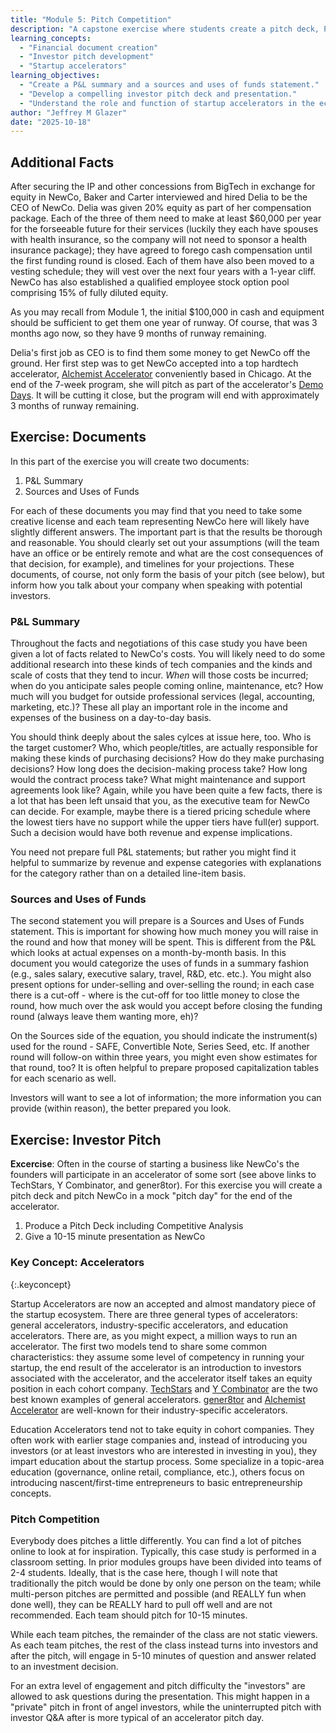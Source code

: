 ```yaml
---
title: "Module 5: Pitch Competition"
description: "A capstone exercise where students create a pitch deck, P&L summary, and a sources and uses of funds statement, culminating in a mock pitch competition."
learning_concepts:
  - "Financial document creation"
  - "Investor pitch development"
  - "Startup accelerators"
learning_objectives:
  - "Create a P&L summary and a sources and uses of funds statement."
  - "Develop a compelling investor pitch deck and presentation."
  - "Understand the role and function of startup accelerators in the ecosystem."
author: "Jeffrey M Glazer"
date: "2025-10-18"
---
```

## Additional Facts

After securing the IP and other concessions from BigTech in exchange for equity in NewCo, Baker and Carter interviewed and hired Delia to be the CEO of NewCo. Delia was given 20% equity as part of her compensation package. Each of the three of them need to make at least $60,000 per year for the forseeable future for their services (luckily they each have spouses with health insurance, so the company will not need to sponsor a health insurance package); they have agreed to forego cash compensation until the first funding round is closed. Each of them have also been moved to a vesting schedule; they will vest over the next four years with a 1-year cliff. NewCo has also established a qualified employee stock option pool comprising 15% of fully diluted equity.

As you may recall from Module 1, the initial $100,000 in cash and equipment should be sufficient to get them one year of runway. Of course, that was 3 months ago now, so they have 9 months of runway remaining.

Delia's first job as CEO is to find them some money to get NewCo off the ground. Her first step was to get NewCo accepted into a top hardtech accelerator, [Alchemist Accelerator](https://www.alchemistaccelerator.com/) conveniently based in Chicago. At the end of the 7-week program, she will pitch as part of the accelerator's [Demo Days](https://www.alchemistaccelerator.com/alchemist-demo-days). It will be cutting it close, but the program will end with approximately 3 months of runway remaining.

## Exercise: Documents

In this part of the exercise you will create two documents:

1. P&L Summary
2. Sources and Uses of Funds

For each of these documents you may find that you need to take some creative license and each team representing NewCo here will likely have slightly different answers. The important part is that the results be thorough and reasonable. You should clearly set out your assumptions (will the team have an office or be entirely remote and what are the cost consequences of that decision, for example), and timelines for your projections. These documents, of course, not only form the basis of your pitch (see below), but inform how you talk about your company when speaking with potential investors.

### P&L Summary

Throughout the facts and negotiations of this case study you have been given a lot of facts related to NewCo's costs. You will likely need to do some additional research into these kinds of tech companies and the kinds and scale of costs that they tend to incur. _When_ will those costs be incurred; when do you anticipate sales people coming online, maintenance, etc? How much will you budget for outside professional services (legal, accounting, marketing, etc.)? These all play an important role in the income and expenses of the business on a day-to-day basis.

You should think deeply about the sales cylces at issue here, too. Who is the target customer? Who, which people/titles, are actually responsible for making these kinds of purchasing decisions? How do they make purchasing decisions? How long does the decision-making process take? How long would the contract process take? What might maintenance and support agreements look like? Again, while you have been quite a few facts, there is a lot that has been left unsaid that you, as the executive team for NewCo can decide. For example, maybe there is a tiered pricing schedule where the lowest tiers have no support while the upper tiers have full(er) support. Such a decision would have both revenue and expense implications.

You need not prepare full P&L statements; but rather you might find it helpful to summarize by revenue and expense categories with explanations for the category rather than on a detailed line-item basis.

### Sources and Uses of Funds

The second statement you will prepare is a Sources and Uses of Funds statement. This is important for showing how much money you will raise in the round and how that money will be spent. This is different from the P&L which looks at actual expenses on a month-by-month basis. In this document you would categorize the uses of funds in a summary fashion (e.g., sales salary, executive salary, travel, R&D, etc. etc.). You might also present options for under-selling and over-selling the round; in each case there is a cut-off - where is the cut-off for too little money to close the round, how much over the ask would you accept before closing the funding round (always leave them wanting more, eh)? 

On the Sources side of the equation, you should indicate the instrument(s) used for the round - SAFE, Convertible Note, Series Seed, etc. If another round will follow-on within three years, you might even show estimates for that round, too? It is often helpful to prepare proposed capitalization tables for each scenario as well.

Investors will want to see a lot of information; the more information you can provide (within reason), the better prepared you look.

## Exercise: Investor Pitch

**Excercise**: Often in the course of starting a business like NewCo's the founders will participate in an accelerator of some sort (see above links to TechStars, Y Combinator, and gener8tor). For this exercise you will create a pitch deck and pitch NewCo in a mock "pitch day" for the end of the accelerator.

1. Produce a Pitch Deck including Competitive Analysis
2. Give a 10-15 minute presentation as NewCo

### Key Concept: Accelerators
{:.keyconcept}

Startup Accelerators are now an accepted and almost mandatory piece of the startup ecosystem. There are three general types of accelerators: general accelerators, industry-specific accelerators, and education accelerators. There are, as you might expect, a million ways to run an accelerator. The first two models tend to share some common characteristics: they assume some level of competency in running your startup, the end result of the accelerator is an introduction to investors associated with the accelerator, and the accelerator itself takes an equity position in each cohort company. [TechStars](https://www.techstars.com/) and [Y Combinator](https://www.ycombinator.com/) are the two best known examples of general accelerators. [gener8tor](https://www.gener8tor.com/) and [Alchemist Accelerator](https://www.alchemistaccelerator.com/) are well-known for their industry-specific accelerators.

Education Accelerators tend not to take equity in cohort companies. They often work with earlier stage companies and, instead of introducing you investors (or at least investors who are interested in investing in you), they impart education about the startup process. Some specialize in a topic-area education (governance, online retail, compliance, etc.), others focus on introducing nascent/first-time entrepreneurs to basic entrepreneurship concepts.

### Pitch Competition

Everybody does pitches a little differently. You can find a lot of pitches online to look at for inspiration. Typically, this case study is performed in a classroom setting. In prior modules groups have been divided into teams of 2-4 students. Ideally, that is the case here, though I will note that traditionally the pitch would be done by only one person on the team; while multi-person pitches are permitted and possible (and REALLY fun when done well), they can be REALLY hard to pull off well and are not recommended. Each team should pitch for 10-15 minutes.

While each team pitches, the remainder of the class are not static viewers. As each team pitches, the rest of the class instead turns into investors and after the pitch, will engage in 5-10 minutes of question and answer related to an investment decision. 

For an extra level of engagement and pitch difficulty the "investors" are allowed to ask questions during the presentation. This might happen in a "private" pitch in front of angel investors, while the uninterrupted pitch with investor Q&A after is more typical of an accelerator pitch day.